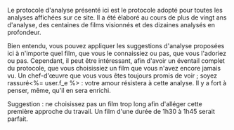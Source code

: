 <!-- Page: Introduction -->

Le protocole d'analyse présenté ici est le protocole adopté pour toutes les analyses affichées sur ce site. Il a été élaboré au cours de plus de vingt ans d'analyse, des centaines de films visionnés et des dizaines analysés en profondeur.

Bien entendu, vous pouvez appliquer les suggestions d'analyse proposées ici à n'importe quel film, que vous le connaissiez ou pas, que vous l'adoriez ou pas. Cependant, il peut être intéressant, afin d'avoir un éventail complet du protocole, que vous choisissiez un film que vous n'avez encore jamais vu. Un chef-d'œuvre que vous vous êtes toujours promis de voir&nbsp;; soyez rassuré<%= user.f_e %>&nbsp;: votre amour résistera à cette analyse. Il y a fort à penser, même, qu'il en sera enrichi.

Suggestion : ne choisissez pas un film trop long afin d'alléger cette première approche du travail. Un film d'une durée de 1h30 à 1h45 serait parfait.